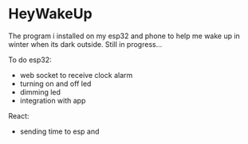 # HeyWakeUp
The program i installed on my esp32 and phone to help me wake up in winter when its dark outside. Still in progress...

To do 
esp32: 
- web socket to receive clock alarm 
- turning on and off led 
- dimming led 
- integration with app
 
React: 
- sending time to esp and  

